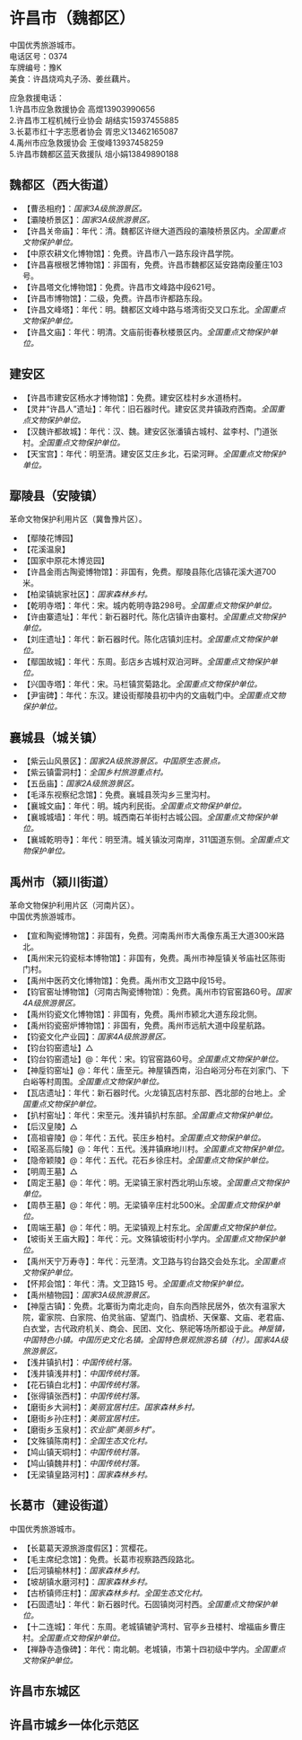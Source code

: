 # 许昌市（魏都区）  
中国优秀旅游城市。  
电话区号：0374  
车牌编号：豫K  
美食：许昌烧鸡丸子汤、姜丝藕片。  
  
应急救援电话：  
1.许昌市应急救援协会 高煜13903990656  
2.许昌市工程机械行业协会 胡结实15937455885  
3.长葛市红十字志愿者协会 胥忠义13462165087  
4.禹州市应急救援协会 王俊峰13937458259  
5.许昌市魏都区蓝天救援队 俎小娟13849890188  
  
## 魏都区（西大街道）  
* 【曹丞相府】：*国家3A级旅游景区。*  
* 【灞陵桥景区】：*国家3A级旅游景区。*  
* 【许昌关帝庙】：年代：清。魏都区许继大道西段的灞陵桥景区内。*全国重点文物保护单位。*    
* 【中原农耕文化博物馆】：免费。许昌市八一路东段许昌学院。  
* 【许昌喜根根艺博物馆】：非国有，免费。许昌市魏都区延安路南段董庄103号。  
* 【许昌塔文化博物馆】：免费。许昌市文峰路中段621号。  
* 【许昌市博物馆】：二级，免费。许昌市许都路东段。  
* 【许昌文峰塔】：年代：明。魏都区文峰中路与塔湾街交叉口东北。*全国重点文物保护单位。*    
* 【许昌文庙】：年代：明清。文庙前街春秋楼景区内。*全国重点文物保护单位。*    

## 建安区  
* 【许昌市建安区杨水才博物馆】：免费。建安区桂村乡水道杨村。  
* 【灵井“许昌人”遗址】：年代：旧石器时代。建安区灵井镇政府西南。*全国重点文物保护单位。*   
* 【汉魏许都故城】：年代：汉、魏。建安区张潘镇古城村、盆李村、门道张村。*全国重点文物保护单位。*   
* 【天宝宫】：年代：明至清。建安区艾庄乡北，石梁河畔。*全国重点文物保护单位。*   

## 鄢陵县（安陵镇）  
革命文物保护利用片区（冀鲁豫片区）。  
* 【鄢陵花博园】  
* 【花溪温泉】  
* 【国家中原花木博览园】  
* 【许昌金雨古陶瓷博物馆】：非国有，免费。鄢陵县陈化店镇花溪大道700米。  
* 【柏梁镇姚家社区】：*国家森林乡村。*  
* 【乾明寺塔】：年代：宋。城内乾明寺路298号。*全国重点文物保护单位。*   
* 【许由寨遗址】：年代：新石器时代。陈化店镇许由寨村。*全国重点文物保护单位。*   
* 【刘庄遗址】：年代：新石器时代。陈化店镇刘庄村。*全国重点文物保护单位。*   
* 【鄢国故城】：年代：东周。彭店乡古城村双泊河畔。*全国重点文物保护单位。*   
* 【兴国寺塔】：年代：宋。马栏镇赏菊路北。*全国重点文物保护单位。*   
* 【尹宙碑】：年代：东汉。建设街鄢陵县初中内的文庙戟门中。*全国重点文物保护单位。*   

## 襄城县（城关镇）  
* 【紫云山风景区】：*国家2A级旅游景区。中国原生态景点。*  
* 【紫云镇雷洞村】：*全国乡村旅游重点村。*  
* 【五岳庙】：*国家2A级旅游景区。*  
* 【毛泽东视察纪念馆】：免费。襄城县茨沟乡三里沟村。  
* 【襄城文庙】：年代：明。城内利民街。*全国重点文物保护单位。*   
* 【襄城城墙】：年代：明。城西南石羊街村古城公园。*全国重点文物保护单位。*   
* 【襄城乾明寺】：年代：明至清。城关镇汝河南岸，311国道东侧。*全国重点文物保护单位。*   

## 禹州市（颍川街道）  
革命文物保护利用片区（河南片区）。  
中国优秀旅游城市。  
* 【宣和陶瓷博物馆】：非国有，免费。河南禹州市大禹像东禹王大道300米路北。  
* 【禹州宋元钧瓷标本博物馆】：非国有，免费。禹州市神垕镇关爷庙社区陈街门村。  
* 【禹州中医药文化博物馆】：免费。禹州市文卫路中段15号。  
* 【钧官窑址博物馆】（河南古陶瓷博物馆）：免费。禹州市钧官窑路60号。*国家4A级旅游景区。*  
* 【禹州钧瓷文化博物馆】：非国有，免费。禹州市颍北大道东段北侧。  
* 【禹州钧瓷窑炉博物馆】：非国有，免费。禹州市远航大道中段星航路。  
* 【钧瓷文化产业园】：*国家4A级旅游景区。*  
* 【钧台钧窑遗址】△
* 【钧台钧窑遗址】@：年代：宋。钧官窑路60号。*全国重点文物保护单位。*   
* 【神垕钧窑址】@：年代：唐至元。神屋镇西南，沿白峪河分布在刘家门、下白峪等村周围。*全国重点文物保护单位。*   
* 【瓦店遗址】：年代：新石器时代。火龙镇瓦店村东部、西北部的台地上。*全国重点文物保护单位。*   
* 【扒村窑址】：年代：宋至元。浅井镇扒村东部。*全国重点文物保护单位。*   
* 【后汉皇陵】△
* 【高祖睿陵】@：年代：五代。苌庄乡柏村。*全国重点文物保护单位。*   
* 【昭圣高后陵】@：年代：五代。浅井镇麻地川村。*全国重点文物保护单位。*   
* 【隐帝颖陵】@：年代：五代。花石乡徐庄村。*全国重点文物保护单位。*   
* 【明周王墓】△
* 【周定王墓】@：年代：明。无梁镇王家村西北明山东坡。*全国重点文物保护单位。*   
* 【周恭王墓】@：年代：明。无梁镇辛庄村北500米。*全国重点文物保护单位。*   
* 【周端王墓】@：年代：明。无梁镇观上村东北。*全国重点文物保护单位。*   
* 【坡街关王庙大殿】：年代：元。文殊镇坡街村小学内。*全国重点文物保护单位。*   
* 【禹州天宁万寿寺】：年代：元至清。文卫路与钧台路交会处东北。*全国重点文物保护单位。*   
* 【怀邦会馆】：年代：清。文卫路15 号。*全国重点文物保护单位。*   
* 【禹州植物园】：*国家3A级旅游景区。*  
* 【神垕古镇】：免费。北寨街为南北走向，自东向西除民居外，依次有温家大院，霍家院、白家院、伯灵翁庙、望嵩门、驺虞桥、天保寨、文庙、老君庙、白衣堂，古代政府机关、商会、民团、文化、祭祀等场所都设于此。*神垕镇，中国特色小镇。中国历史文化名镇。全国特色景观旅游名镇（村）。国家4A级旅游景区。*  
* 【浅井镇扒村】：*中国传统村落。*  
* 【浅井镇浅井村】：*中国传统村落。*  
* 【花石镇白北村】：*中国传统村落。*  
* 【张得镇张西村】：*中国传统村落。*  
* 【磨街乡大涧村】：*美丽宜居村庄。国家森林乡村。*  
* 【磨街乡孙庄村】：*美丽宜居村庄。*  
* 【磨街乡玉泉村】：*农业部“美丽乡村”。*  
* 【文殊镇陈南村】：*全国生态文化村。*  
* 【鸠山镇天垌村】：*中国传统村落。*  
* 【鸠山镇魏井村】：*中国传统村落。*  
* 【无梁镇皇路河村】：*国家森林乡村。*  

## 长葛市（建设街道）  
中国优秀旅游城市。  
* 【长葛葛天源旅游度假区】：赏樱花。  
* 【毛主席纪念馆】：免费。长葛市视察路西段路北。  
* 【后河镇榆林村】：*国家森林乡村。*  
* 【坡胡镇水磨河村】：*国家森林乡村。*  
* 【古桥镇师庄村】：*国家森林乡村。全国生态文化村。*  
* 【石固遗址】：年代：新石器时代。石固镇岗河村西。*全国重点文物保护单位。*   
* 【十二连城】：年代：东周。老城镇辘驴湾村、官亭乡丑楼村、增福庙乡曹庄村。*全国重点文物保护单位。*   
* 【禅静寺造像碑】：年代：南北朝。老城镇，市第十四初级中学内。*全国重点文物保护单位。*   

## 许昌市东城区  

## 许昌市城乡一体化示范区  